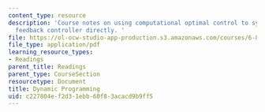 ```yaml
---
content_type: resource
description: 'Course notes on using computational optimal control to synthesize a
  feedback controller directly. '
file: https://ol-ocw-studio-app-production.s3.amazonaws.com/courses/6-832-underactuated-robotics-spring-2009/c227804ef2d31ebb60f83acacd9b9ff5_MIT6_832s09_read_ch09.pdf
file_type: application/pdf
learning_resource_types:
- Readings
parent_title: Readings
parent_type: CourseSection
resourcetype: Document
title: Dynamic Programming
uid: c227804e-f2d3-1ebb-60f8-3acacd9b9ff5
---
```

